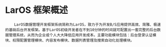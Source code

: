 # LarOS 框架概述

        LarOS数据管理开发框架系统简称为LarOS，致力于为开发B/S应用提供高效、简雅、极速的基础后台开发框架。基于LarOS初级开发者在不到10分钟的时间就可配置出一套完整的后台数据管理系统，从而为企业或个人大大降低应用开发成本。主要功能模块包括：后台登录认证模块、权限配置管理模块、内容发布模块、数据列表管理及搜索自动化处理模块。

